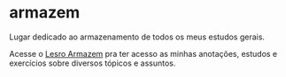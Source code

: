 # armazem
 Lugar dedicado ao armazenamento de todos os meus estudos gerais.

 Acesse o <a href="https://31lero31perih31.github.io/armazem/armazem/pag-armazem.html">Lesro Armazem</a> pra ter acesso as minhas anotações, estudos e exercícios sobre diversos tópicos e assuntos.
